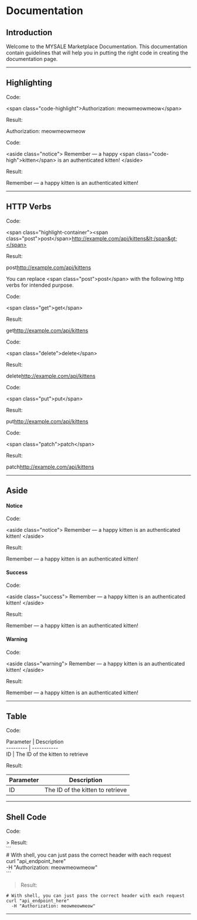 # Documentation

## Introduction

Welcome to the MYSALE Marketplace Documentation. This documentation contain guidelines that will help you in putting the right code in creating the documentation page.

<hr>

## Highlighting

Code:

<span class="code-highlight">&lt;span class="code-highlight"&gt;Authorization: meowmeowmeow&lt;/span&gt;</span>

Result:

<span class="code-highlight">Authorization: meowmeowmeow</span>

Code:

<span class="code-highlight">&lt;aside class="notice"&gt;
Remember — a happy &lt;span class="code-high"&gt;kitten&lt;/span&gt; is an authenticated kitten!
&lt;/aside&gt;</span>

Result:

<aside class="notice">
Remember — a happy <span class="code-high">kitten</span> is an authenticated kitten!
</aside>

<hr>

## HTTP Verbs

Code:

<span class="code-highlight">&lt;span class="highlight-container"&gt;&lt;span class="post"&gt;post&lt;/span&gt;http://example.com/api/kittens&lt;/span&gt;</span>

Result:

<span class="highlight-container"><span class="post">post</span>http://example.com/api/kittens</span>

<aside class="notice">
You can replace &lt;span class="post"&gt;post&lt;/span&gt; with the following http verbs for intended purpose.
</aside>

Code:

<span class="code-highlight">&lt;span class="get"&gt;get&lt;/span&gt;</span>

Result:

<span class="highlight-container"><span class="get">get</span>http://example.com/api/kittens</span>

Code:

<span class="code-highlight">&lt;span class="delete"&gt;delete&lt;/span&gt;</span>

Result:

<span class="highlight-container"><span class="delete">delete</span>http://example.com/api/kittens</span>

Code:

<span class="code-highlight">&lt;span class="put"&gt;put&lt;/span&gt;</span>

Result:

<span class="highlight-container"><span class="put">put</span>http://example.com/api/kittens</span>

Code:

<span class="code-highlight">&lt;span class="patch"&gt;patch&lt;/span&gt;</span>

Result:

<span class="highlight-container"><span class="patch">patch</span>http://example.com/api/kittens</span>

<hr>

## Aside

#### Notice
Code:

<span class="code-highlight">&lt;aside class="notice"&gt;
Remember — a happy kitten is an authenticated kitten!
&lt;/aside&gt;</span>

Result:

<aside class="notice">
Remember — a happy kitten is an authenticated kitten!
</aside>

#### Success
Code:

<span class="code-highlight">&lt;aside class="success"&gt;
Remember — a happy kitten is an authenticated kitten!
&lt;/aside&gt;</span>

Result:

<aside class="success">
Remember — a happy kitten is an authenticated kitten!
</aside>

#### Warning
Code:

<span class="code-highlight">&lt;aside class="warning"&gt;
Remember — a happy kitten is an authenticated kitten!
&lt;/aside&gt;</span>

Result:

<aside class="warning">
Remember — a happy kitten is an authenticated kitten!
</aside>

<hr>

## Table

Code:

<span class="code-highlight">
Parameter | Description<br>
<span>-</span><span>-</span><span>-</span><span>-</span><span>-</span><span>-</span><span>-</span><span>-</span><span>-</span> | <span>-</span><span>-</span><span>-</span><span>-</span><span>-</span><span>-</span><span>-</span><span>-</span><span>-</span><span>-</span><span>-</span><br>
ID | The ID of the kitten to retrieve<br>
</span>

Result:

Parameter | Description
--------- | -----------
ID | The ID of the kitten to retrieve


<hr>

## Shell Code

Code:

<span class="code-highlight">
&gt; Result:<br>
&#96;&#96;&#96;<br>
&#35; With shell, you can just pass the correct header with each request<br>
curl "api_endpoint_here"<br>
&#32;<span>-</span>H "Authorization: meowmeowmeow"<br>
&#96;&#96;&#96;<br>
</span>


> Result:

```shell
# With shell, you can just pass the correct header with each request
curl "api_endpoint_here"
  -H "Authorization: meowmeowmeow"
```

<hr>